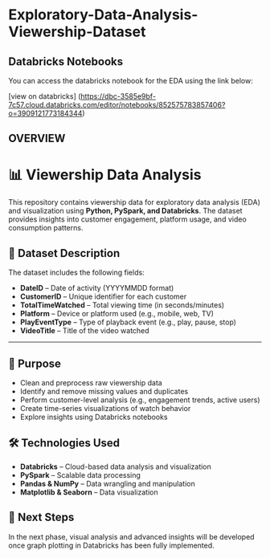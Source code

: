 # Exploratory-Data-Analysis-Viewership-Dataset

## Databricks Notebooks

You can access the databricks notebook for the EDA using the link below:

[view on databricks] (https://dbc-3585e9bf-7c57.cloud.databricks.com/editor/notebooks/852575783857406?o=3909121773184344)

## OVERVIEW

# 📊 Viewership Data Analysis

This repository contains viewership data for exploratory data analysis (EDA) and visualization using **Python, PySpark, and Databricks**. The dataset provides insights into customer engagement, platform usage, and video consumption patterns.

## 📂 Dataset Description

The dataset includes the following fields:

* **DateID** – Date of activity (YYYYMMDD format)
* **CustomerID** – Unique identifier for each customer
* **TotalTimeWatched** – Total viewing time (in seconds/minutes)
* **Platform** – Device or platform used (e.g., mobile, web, TV)
* **PlayEventType** – Type of playback event (e.g., play, pause, stop)
* **VideoTitle** – Title of the video watched

---

## 🎯 Purpose

* Clean and preprocess raw viewership data
* Identify and remove missing values and duplicates
* Perform customer-level analysis (e.g., engagement trends, active users)
* Create time-series visualizations of watch behavior
* Explore insights using Databricks notebooks

## 🛠️ Technologies Used

* **Databricks** – Cloud-based data analysis and visualization
* **PySpark** – Scalable data processing
* **Pandas & NumPy** – Data wrangling and manipulation
* **Matplotlib & Seaborn** – Data visualization

## 🚀 Next Steps

In the next phase, visual analysis and advanced insights will be developed once graph plotting in Databricks has been fully implemented.


